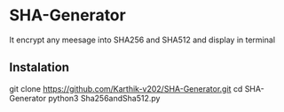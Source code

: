# SHA-Generator
It encrypt any meesage into SHA256 and SHA512 and display in terminal

## Instalation
git clone https://github.com/Karthik-v202/SHA-Generator.git
cd SHA-Generator
python3 Sha256andSha512.py
